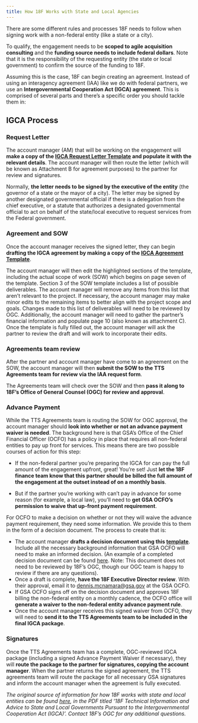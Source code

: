 ```yaml
---
title: How 18F Works with State and Local Agencies
---
```


There are some different rules and processes 18F needs to follow when signing work with a non-federal entity (like a state or a city). 

To qualify, the engagement needs to be **scoped to agile acquisition consulting** and the **funding source needs to include federal dollars**. Note that it is the responsibility of the requesting entity (the state or local government) to confirm the source of the funding to 18F.

Assuming this is the case, 18F can begin creating an agreement. Instead of using an interagency agreement (IAA) like we do with federal partners, we use an **Intergovernmental Cooperation Act (IGCA) agreement**. This is comprised of several parts and there’s a specific order you should tackle them in:

## IGCA Process 

### Request Letter

The account manager (AM) that will be working on the engagement will **make a copy of the [IGCA Request Letter Template](https://docs.google.com/document/d/1e0DemPw6PCMjPDsIF8QYzWvI2n8Ow8bv9HNvtD7eR3A/edit) and populate it with the relevant details**. The account manager will then route the letter (which will be known as Attachment B for agreement purposes) to the partner for review and signatures. 

Normally, **the letter needs to be signed by the executive of the entity** (the governor of a state or the mayor of a city). The letter may be signed by another designated governmental official if there is a delegation from the chief executive, or a statute that authorizes a designated governmental official to act on behalf of the state/local executive to request services from the Federal government. 

### Agreement and SOW

Once the account manager receives the signed letter, they can begin **drafting the IGCA agreement by making a copy of the [IGCA Agreement Template](https://docs.google.com/document/d/1jaNxzcmVaidSKNCEfDCdNZcF6kVFRpPMbQINMpYmtoI/edit?ts=5cab85f3)**. 

The account manager will then edit the highlighted sections of the template, including the actual scope of work (SOW) which begins on page seven of the template. Section 3 of the SOW template includes a list of possible deliverables. The account manager will remove any items from this list that aren’t relevant to the project. If necessary, the account manager may make minor edits to the remaining items to better align with the project scope and goals. Changes made to this list of deliverables will need to be reviewed by OGC. Additionally, the account manager will need to gather the partner’s financial information and populate page 10 (also known as attachment C). Once the template is fully filled out, the  account manager will ask the partner to review the draft and will work to incorporate their edits.

### Agreements team review

After the partner and account manager have come to an agreement on the SOW, the account manager will then **submit the SOW to the TTS Agreements team for review via the IAA request form**.
	
The Agreements team will check over the SOW and then **pass it along to 18F’s Office of General Counsel (OGC) for review and approval**. 

### Advance Payment 

While the TTS Agreements team is routing the SOW for OGC approval, the account manager should **look into whether or not an advance payment waiver is needed**. The background here is that GSA’s Office of the Chief Financial Officer (OCFO) has a policy in place that requires all non-federal entities to pay up front for services. This means there are two possible courses of action for this step:

* If the non-federal partner you’re preparing the IGCA for can pay the full amount of the engagement upfront, great! You’re set! Just **let the 18F finance team know that this partner should be billed the full amount of the engagement at the outset instead of on a monthly basis**. 

* But if the partner you’re working with can’t pay in advance for some reason (for example, a local law), you’ll need to **get GSA OCFO’s permission to waive that up-front payment requirement**. 

For OCFO to make a decision on whether or not they will waive the advance payment requirement, they need some information. We provide this to them in the form of a decision document. The process to create that is: 

* The account manager **drafts a decision document using this [template](https://docs.google.com/document/d/1IZ594KxIg_KD4i4KCWJpnbCsvASOZFfT9mx5djDrG7g/edit)**. Include all the necessary background information that GSA OCFO will need to make an informed decision. (An example of a completed decision document can be found [here](https://drive.google.com/file/d/1ln9Br7o0dHUOKlT8EdjZw2WN1NPgLk8E/view?usp=sharing). Note: This document does not need to be reviewed by 18F’s OGC, though our OGC team is happy to review if there are any questions). 
* Once a draft is complete, **have the 18F Executive Director review**. With their approval, email it to dennis.mcnamara@gsa.gov at the GSA OCFO. 
* If GSA OCFO signs off on the decision document and approves 18F billing the non-federal entity on a monthly cadence, the OCFO office will **generate a waiver to the non-federal entity advance payment rule**. 
* Once the account manager receives this signed waiver from OCFO, they will need to **send it to the TTS Agreements team to be included in the final IGCA package**.

### Signatures
Once the TTS Agreements team has a complete, OGC-reviewed IGCA package (including a signed Advance Payment Waiver if necessary), they will **route the package to the partner for signatures, copying the account manager**. When the partner returns the signed agreement, the TTS agreements team will route the package for all necessary GSA signatures and inform the account manager when the agreement is fully executed.

*The original source of information for how 18F works with state and local entities can be found [here](https://drive.google.com/drive/u/1/folders/1rV0KkJ8dS9ZFMXwsKJWWTmuidfo5gbv9), in the PDF titled ‘18F Technical Information and Advice to State and Local Governments Pursuant to the Intergovernmental Cooperation Act (IGCA)’. Contact 18F’s OGC for any additional questions.*
